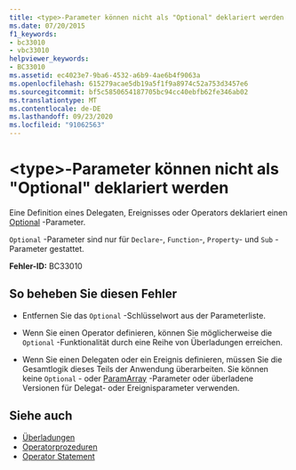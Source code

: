 ```yaml
---
title: <type>-Parameter können nicht als "Optional" deklariert werden
ms.date: 07/20/2015
f1_keywords:
- bc33010
- vbc33010
helpviewer_keywords:
- BC33010
ms.assetid: ec4023e7-9ba6-4532-a6b9-4ae6b4f9063a
ms.openlocfilehash: 615279acae5db19a5f1f9a8974c52a753d3457e6
ms.sourcegitcommit: bf5c5850654187705bc94cc40ebfb62fe346ab02
ms.translationtype: MT
ms.contentlocale: de-DE
ms.lasthandoff: 09/23/2020
ms.locfileid: "91062563"
---
```

# <a name="type-parameters-cannot-be-declared-optional"></a>\<type>-Parameter können nicht als "Optional" deklariert werden

Eine Definition eines Delegaten, Ereignisses oder Operators deklariert einen [Optional](../language-reference/modifiers/optional.md) -Parameter.  
  
 `Optional` -Parameter sind nur für `Declare`-, `Function`-, `Property`- und `Sub` -Parameter gestattet.  
  
 **Fehler-ID:** BC33010  
  
## <a name="to-correct-this-error"></a>So beheben Sie diesen Fehler  
  
- Entfernen Sie das `Optional` -Schlüsselwort aus der Parameterliste.  
  
- Wenn Sie einen Operator definieren, können Sie möglicherweise die `Optional` -Funktionalität durch eine Reihe von Überladungen erreichen.  
  
- Wenn Sie einen Delegaten oder ein Ereignis definieren, müssen Sie die Gesamtlogik dieses Teils der Anwendung überarbeiten. Sie können keine `Optional` - oder [ParamArray](../language-reference/modifiers/paramarray.md) -Parameter oder überladene Versionen für Delegat- oder Ereignisparameter verwenden.  
  
## <a name="see-also"></a>Siehe auch

- [Überladungen](../language-reference/modifiers/overloads.md)
- [Operatorprozeduren](../programming-guide/language-features/procedures/operator-procedures.md)
- [Operator Statement](../language-reference/statements/operator-statement.md)

